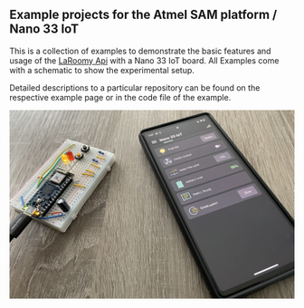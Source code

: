 ## Example projects for the Atmel SAM platform / Nano 33 IoT

This is a collection of examples to demonstrate the basic features and usage of the [LaRoomy Api](https://api.laroomy.com/) with a Nano 33 IoT board.
All Examples come with a schematic to show the experimental setup.

Detailed descriptions to a particular repository can be found on the respective example page or in the code file of the example.

![nano 33 iot and laroomy app image](Resources/nano_iot_inUse.JPEG)
